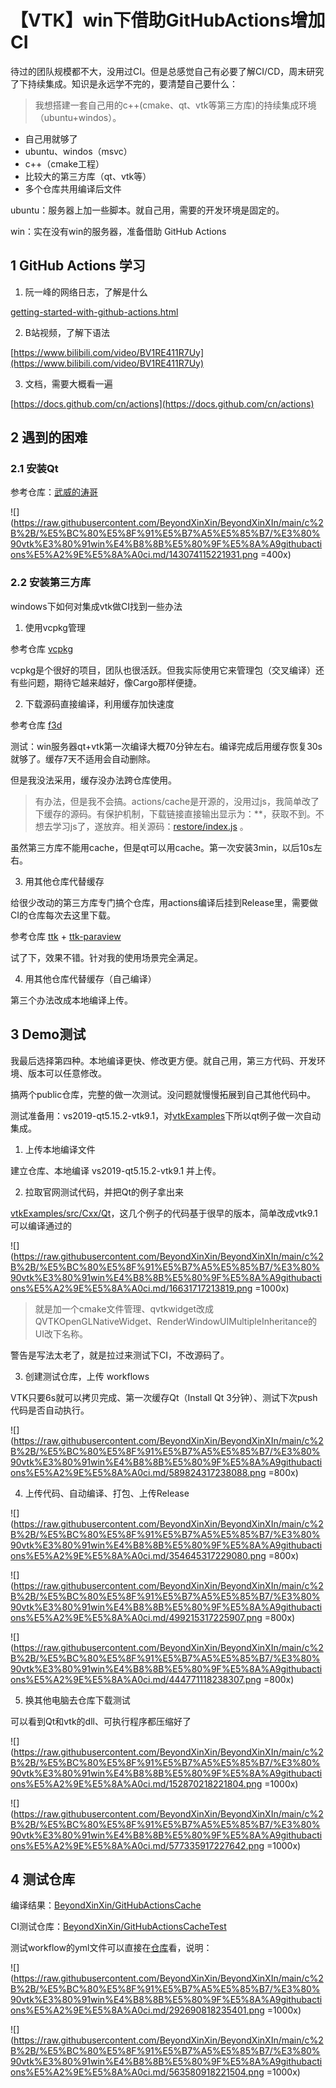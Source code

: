 # 【VTK】win下借助GitHubActions增加CI

待过的团队规模都不大，没用过CI。但是总感觉自己有必要了解CI/CD，周末研究了下持续集成。知识是永远学不完的，要清楚自己要什么：

> 我想搭建一套自己用的c++(cmake、qt、vtk等第三方库)的持续集成环境（ubuntu+windos）。

* 自己用就够了
* ubuntu、windos（msvc）
* c++（cmake工程）
* 比较大的第三方库（qt、vtk等）
* 多个仓库共用编译后文件

ubuntu：服务器上加一些脚本。就自己用，需要的开发环境是固定的。

win：实在没有win的服务器，准备借助 GitHub Actions

## 1 GitHub Actions 学习

1. 阮一峰的网络日志，了解是什么

[getting-started-with-github-actions.html](https://www.ruanyifeng.com/blog/2019/09/getting-started-with-github-actions.html)

2. B站视频，了解下语法

[https://www.bilibili.com/video/BV1RE411R7Uy](https://www.bilibili.com/video/BV1RE411R7Uy)

3. 文档，需要大概看一遍

[https://docs.github.com/cn/actions](https://docs.github.com/cn/actions)

## 2 遇到的困难

### 2.1 安装Qt

参考仓库：[武威的涛哥](https://github.com/jaredtao/HelloActions-Qt)

![](https://raw.githubusercontent.com/BeyondXinXin/BeyondXinXIn/main/c%2B%2B/%E5%BC%80%E5%8F%91%E5%B7%A5%E5%85%B7/%E3%80%90vtk%E3%80%91win%E4%B8%8B%E5%80%9F%E5%8A%A9githubactions%E5%A2%9E%E5%8A%A0ci.md/143074115221931.png =400x)

### 2.2 安装第三方库

windows下如何对集成vtk做CI找到一些办法

1. 使用vcpkg管理

参考仓库 [vcpkg](https://github.com/microsoft/vcpkg)

vcpkg是个很好的项目，团队也很活跃。但我实际使用它来管理包（交叉编译）还有些问题，期待它越来越好，像Cargo那样便捷。


2. 下载源码直接编译，利用缓存加快速度

参考仓库 [f3d](https://github.com/f3d-app/f3d/tree/master/.github/workflows)

测试：win服务器qt+vtk第一次编译大概70分钟左右。编译完成后用缓存恢复30s就够了。缓存7天不适用会自动删除。

但是我没法采用，缓存没办法跨仓库使用。

> 有办法，但是我不会搞。actions/cache是开源的，没用过js，我简单改了下缓存的源码。有保护机制，下载链接直接输出显示为：**，获取不到。不想去学习js了，遂放弃。相关源码：[restore/index.js](https://github.com/actions/cache/blob/main/dist/restore/index.js) 。

虽然第三方库不能用cache，但是qt可以用cache。第一次安装3min，以后10s左右。

3. 用其他仓库代替缓存

给很少改动的第三方库专门搞个仓库，用actions编译后挂到Release里，需要做CI的仓库每次去这里下载。

参考仓库 [ttk](https://github.com/topology-tool-kit/ttk) + [ttk-paraview](https://github.com/topology-tool-kit/ttk-paraview)

试了下，效果不错。针对我的使用场景完全满足。


4. 用其他仓库代替缓存（自己编译）

第三个办法改成本地编译上传。




## 3 Demo测试

我最后选择第四种。本地编译更快、修改更方便。就自己用，第三方代码、开发环境、版本可以任意修改。

搞两个public仓库，完整的做一次测试。没问题就慢慢拓展到自己其他代码中。


测试准备用：vs2019-qt5.15.2-vtk9.1，对[vtkExamples](https://gitlab.kitware.com/vtk/vtk-examples/-/tree/master/src/Cxx/Qt)下所以qt例子做一次自动集成。

1. 上传本地编译文件

建立仓库、本地编译 vs2019-qt5.15.2-vtk9.1 并上传。


2. 拉取官网测试代码，并把Qt的例子拿出来

[vtkExamples/src/Cxx/Qt](https://gitlab.kitware.com/vtk/vtk-examples/-/tree/master/src/Cxx/Qt)，这几个例子的代码基于很早的版本，简单改成vtk9.1可以编译通过的

![](https://raw.githubusercontent.com/BeyondXinXin/BeyondXinXIn/main/c%2B%2B/%E5%BC%80%E5%8F%91%E5%B7%A5%E5%85%B7/%E3%80%90vtk%E3%80%91win%E4%B8%8B%E5%80%9F%E5%8A%A9githubactions%E5%A2%9E%E5%8A%A0ci.md/16631717213819.png =1000x)

> 就是加一个cmake文件管理、qvtkwidget改成QVTKOpenGLNativeWidget、RenderWindowUIMultipleInheritance的UI改下名称。

警告是写法太老了，就是拉过来测试下CI，不改源码了。


3. 创建测试仓库，上传 workflows

VTK只要6s就可以拷贝完成、第一次缓存Qt（Install Qt 3分钟）、测试下次push代码是否自动执行。

![](https://raw.githubusercontent.com/BeyondXinXin/BeyondXinXIn/main/c%2B%2B/%E5%BC%80%E5%8F%91%E5%B7%A5%E5%85%B7/%E3%80%90vtk%E3%80%91win%E4%B8%8B%E5%80%9F%E5%8A%A9githubactions%E5%A2%9E%E5%8A%A0ci.md/589824317238088.png =800x)


4. 上传代码、自动编译、打包、上传Release


![](https://raw.githubusercontent.com/BeyondXinXin/BeyondXinXIn/main/c%2B%2B/%E5%BC%80%E5%8F%91%E5%B7%A5%E5%85%B7/%E3%80%90vtk%E3%80%91win%E4%B8%8B%E5%80%9F%E5%8A%A9githubactions%E5%A2%9E%E5%8A%A0ci.md/354645317229080.png =800x)

![](https://raw.githubusercontent.com/BeyondXinXin/BeyondXinXIn/main/c%2B%2B/%E5%BC%80%E5%8F%91%E5%B7%A5%E5%85%B7/%E3%80%90vtk%E3%80%91win%E4%B8%8B%E5%80%9F%E5%8A%A9githubactions%E5%A2%9E%E5%8A%A0ci.md/499215317225907.png =800x)

![](https://raw.githubusercontent.com/BeyondXinXin/BeyondXinXIn/main/c%2B%2B/%E5%BC%80%E5%8F%91%E5%B7%A5%E5%85%B7/%E3%80%90vtk%E3%80%91win%E4%B8%8B%E5%80%9F%E5%8A%A9githubactions%E5%A2%9E%E5%8A%A0ci.md/444771118238307.png =800x)

5. 换其他电脑去仓库下载测试

可以看到Qt和vtk的dll、可执行程序都压缩好了

![](https://raw.githubusercontent.com/BeyondXinXin/BeyondXinXIn/main/c%2B%2B/%E5%BC%80%E5%8F%91%E5%B7%A5%E5%85%B7/%E3%80%90vtk%E3%80%91win%E4%B8%8B%E5%80%9F%E5%8A%A9githubactions%E5%A2%9E%E5%8A%A0ci.md/152870218221804.png =1000x)

![](https://raw.githubusercontent.com/BeyondXinXin/BeyondXinXIn/main/c%2B%2B/%E5%BC%80%E5%8F%91%E5%B7%A5%E5%85%B7/%E3%80%90vtk%E3%80%91win%E4%B8%8B%E5%80%9F%E5%8A%A9githubactions%E5%A2%9E%E5%8A%A0ci.md/577335917227642.png =1000x)



## 4 测试仓库



编译结果：[BeyondXinXin/GitHubActionsCache](https://github.com/BeyondXinXin/GitHubActionsCache)

CI测试仓库：[BeyondXinXin/GitHubActionsCacheTest](https://github.com/BeyondXinXin/GitHubActionsCacheTest)


测试workflow的yml文件可以直接在[仓库](https://github.com/BeyondXinXin/GitHubActionsCacheTest/blob/main/.github/workflows/CI-Windows.yml)看，说明：

![](https://raw.githubusercontent.com/BeyondXinXin/BeyondXinXIn/main/c%2B%2B/%E5%BC%80%E5%8F%91%E5%B7%A5%E5%85%B7/%E3%80%90vtk%E3%80%91win%E4%B8%8B%E5%80%9F%E5%8A%A9githubactions%E5%A2%9E%E5%8A%A0ci.md/292690818235401.png =1000x)

![](https://raw.githubusercontent.com/BeyondXinXin/BeyondXinXIn/main/c%2B%2B/%E5%BC%80%E5%8F%91%E5%B7%A5%E5%85%B7/%E3%80%90vtk%E3%80%91win%E4%B8%8B%E5%80%9F%E5%8A%A9githubactions%E5%A2%9E%E5%8A%A0ci.md/563580918221504.png =1000x)


